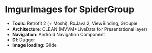 # ImgurImages for SpiderGroup

- **Tools**: Retrofit 2 (+ Moshi), RxJava 2, ViewBinding, Groupie
- **Architecture**: CLEAN (MVVM+LiveData for Presentational layer)
- **Navigation**: Android Navigation Component 
- **DI**: Dagger
- **Image loading**: Glide
